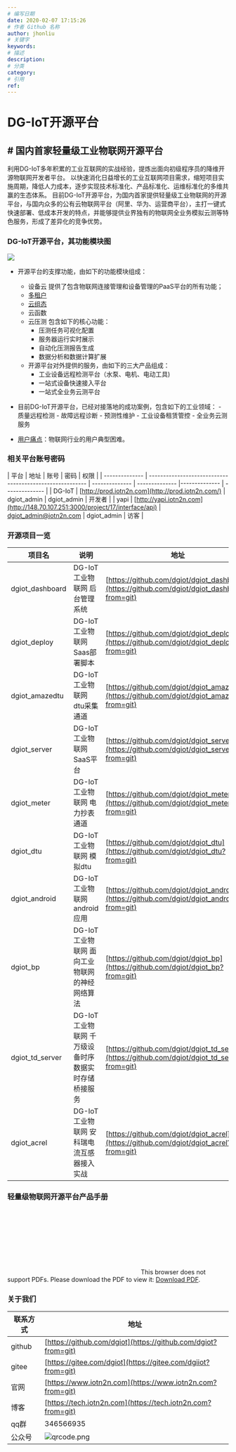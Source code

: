 ```yaml
---
# 编写日期
date: 2020-02-07 17:15:26
# 作者 Github 名称
author: jhonliu
# 关键字
keywords:
# 描述
description:
# 分类
category: 
# 引用
ref:
---
```


# DG-IoT开源平台
## # 国内首家轻量级工业物联网开源平台
利用DG-IoT多年积累的工业互联网的实战经验，提炼出面向初级程序员的降维开源物联网开发者平台。
以快速消化日益增长的工业互联网项目需求，缩短项目实施周期，降低人力成本，逐步实现技术标准化、产品标准化、运维标准化的多维共赢的生态体系。
  目前DG-IoT开源平台，为国内首家提供轻量级工业物联网的开源平台，与国内众多的公有云物联网平台（阿里、华为、运营商平台），主打一键式快速部署、低成本开发的特点，并能够提供业界独有的物联网全业务模拟云测等特色服务，形成了差异化的竞争优势。

### DG-IoT开源平台，其功能模块图
![](http://dgiot-1253666439.cos.ap-shanghai-fsi.myqcloud.com/shuwa_tech/zh/backend/dgiot/tech_6.png)
- 开源平台的支撑功能，由如下的功能模块组成：
	- 设备云
提供了包含物联网连接管理和设备管理的PaaS平台的所有功能；
	- [多租户](https://tech.iotn2n.com/zh/backend/dgiot/tenant/#多租户模型 "多租户功能说明")
	- [云组态](https://tech.iotn2n.com/zh/frontend/dgiottopo/)
	- 云函数
	- 云压测
包含如下的核心功能：
		- 压测任务可视化配置
		- 服务器运行实时展示
		- 自动化压测报告生成
		- 数据分析和数据计算扩展
	- 开源平台对外提供的服务，由如下的三大产品组成：
		- 工业设备远程检测平台（水泵、电机、电动工具)
		- 一站式设备快速接入平台
		- 一站式全业务云测平台
- 目前DG-IoT开源平台，已经对接落地的成功案例，包含如下的工业领域：
		- 质量远程检测
		- 故障远程诊断
		- 预测性维护
		- 工业设备租赁管控
		- 全业务云测服务

- [用户痛点](zh/product/dgiot/README.md)：物联网行业的用户典型困难。


### 相关平台账号密码

| 平台       | 地址                                                                                      |  账号   |  密码   | 权限 |
| -------------- | -------------------------------------------------------- | --------------   |  --------------   |--------------   |  --------------   |
| DG-IoT |  [http://prod.iotn2n.com](http://prod.iotn2n.com/) | dgiot_admin | dgiot_admin | 开发者 |
| yapi          | [http://yapi.iotn2n.com](http://148.70.107.251:3000/project/17/interface/api)                              | dgiot_admin@iotn2n.com   |  dgiot_admin   |  访客   |


### 开源项目一览

| 项目名       | 说明       |地址                                                                                      |
| -------------- |  -------------- | ----------------------------------------------------------------------------------------- |
| dgiot_dashboard   | DG-IoT工业物联网 后台管理系统       | [https://github.com/dgiot/dgiot_dashboard](https://github.com/dgiot/dgiot_dashboard?from=git)                             |
| dgiot_deploy          |  DG-IoT工业物联网 Saas部署脚本       | [https://github.com/dgiot/dgiot_deploy](https://github.com/dgiot/dgiot_deploy?from=git)                              |
| dgiot_amazedtu           | DG-IoT工业物联网 dtu采集通道       | [https://github.com/dgiot/dgiot_amazedtu](https://github.com/dgiot/dgiot_amazedtu?from=git)                                 |
| dgiot_server           |      DG-IoT工业物联网 SaaS平台   | [https://github.com/dgiot/dgiot_server](https://github.com/dgiot/dgiot_server?from=git)                               |
| dgiot_meter           |      DG-IoT工业物联网 电力抄表通道   | [https://github.com/dgiot/dgiot_meter](https://github.com/dgiot/dgiot_meter?from=git)
| dgiot_dtu           |      DG-IoT工业物联网 模拟dtu   | [https://github.com/dgiot/dgiot_dtu](https://github.com/dgiot/dgiot_dtu?from=git)
| dgiot_android           |    DG-IoT工业物联网 android应用| [https://github.com/dgiot/dgiot_android](https://github.com/dgiot/dgiot_android?from=git)
| dgiot_bp           |     DG-IoT工业物联网 面向工业物联网的神经网络算法 | [https://github.com/dgiot/dgiot_bp](https://github.com/dgiot/dgiot_bp?from=git)
| dgiot_td_server           |    DG-IoT工业物联网  千万级设备时序数据实时存储桥接服务 | [https://github.com/dgiot/dgiot_td_server](https://github.com/dgiot/dgiot_td_server?from=git)
| dgiot_acrel           |    DG-IoT工业物联网  安科瑞电流互感器接入实战   | [https://github.com/dgiot/dgiot_acrel](https://github.com/dgiot/dgiot_acrel?from=git)


### 轻量级物联网开源平台产品手册

<object data="https://dgiot-1253666439.cos.ap-shanghai-fsi.myqcloud.com/shuwa_tech/zh/blog/study/dgiot.pdf" type="application/pdf" width="700px" height="700px"> 
    <embed src="https://dgiot-1253666439.cos.ap-shanghai-fsi.myqcloud.com/shuwa_tech/zh/blog/study/dgiot.pdf"> 
     This browser does not support PDFs. Please download the PDF to view it: <a href="https://dgiot-1253666439.cos.ap-shanghai-fsi.myqcloud.com/shuwa_tech/zh/blog/study/dgiot.pdf">Download PDF</a>.</p> 
    </embed> 
</object> 


### 关于我们

| 联系方式       | 地址                                                                                      |
| -------------- | ----------------------------------------------------------------------------------------- |
| github         | [https://github.com/dgiot](https://github.com/dgiot?from=git)                             |
| gitee          | [https://gitee.com/dgiot](https://gitee.com/dgiiot?from=git)                              |
| 官网           | [https://www.iotn2n.com](https://www.iotn2n.com?from=git)                                 |
| 博客           | [https://tech.iotn2n.com](https://tech.iotn2n.com?from=git)                               |                           |
| qq群         | 346566935 |
| 公众号         | ![qrcode.png](http://dgiot-1253666439.cos.ap-shanghai-fsi.myqcloud.com/wechat/qrcode.png) |



